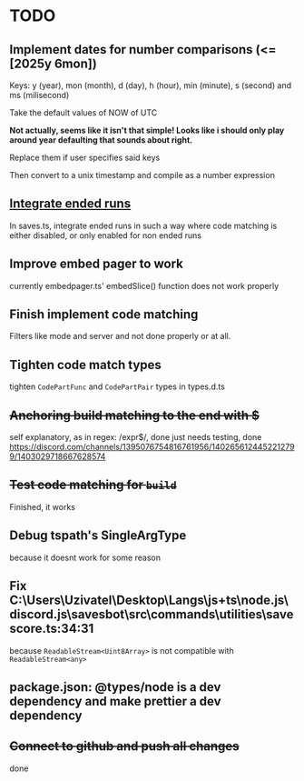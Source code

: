 # TODO

## Implement dates for number comparisons (<=[2025y 6mon])

Keys: y (year), mon (month), d (day), h (hour), min (minute), s (second) and ms (milisecond)

Take the default values of NOW of UTC

**Not actually, seems like it isn't that simple! Looks like i should only play around year defaulting that sounds about right.**

Replace them if user specifies said keys

Then convert to a unix timestamp and compile as a number expression

## [Integrate ended runs](C:\Users\Uzivatel\Desktop\Langs\js+ts\node.js\discord.js\savesbot\src\commands\utilities\saves.ts)

In saves.ts, integrate ended runs in such a way where code matching is either disabled, or only enabled for non ended runs

## Improve embed pager to work

currently embedpager.ts' embedSlice() function does not work properly

## Finish implement code matching

Filters like mode and server and not done properly or at all.

## Tighten code match types

tighten `CodePartFunc` and `CodePartPair` types in types.d.ts

## ~~Anchoring build matching to the end with $~~

self explanatory, as in regex: /expr$/, done just needs testing, done
https://discord.com/channels/1395076754816761956/1402656124452212799/1403029718667628574

## ~~Test code matching for `build`~~

Finished, it works

## Debug tspath's SingleArgType

because it doesnt work for some reason

## Fix C:\Users\Uzivatel\Desktop\Langs\js+ts\node.js\discord.js\savesbot\src\commands\utilities\savescore.ts:34:31

because `ReadableStream<Uint8Array>` is not compatible with `ReadableStream<any>`

## package.json: @types/node is a dev dependency and make prettier a dev dependency

## ~~Connect to github and push all changes~~

done
